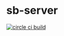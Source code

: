 # sb-server

[![circle ci build](https://img.shields.io/circleci/build/github/yegow/sb-server/master?logo=circleci&style=for-the-badge&token=91c2f306bca48cc25cd0450986a0cff6081d8c64)](https://circleci.com/gh/yegow/sb-server)